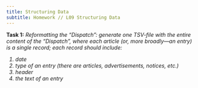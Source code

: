 ```yaml
---
title: Structuring Data
subtitle: Homework // L09 Structuring Data
---
```

<b>Task 1:</b> <i>Reformatting the “Dispatch”: generate one TSV-file with the entire content of the “Dispatch”, where each article (or, more broadly—an entry) is a single record; each record should include:
  <ol>
  <li>date</li>
  <li>type of an entry (there are articles, advertisements, notices, etc.)</li>
  <li>header</li>
  <li>the text of an entry</li>
  </ol>
